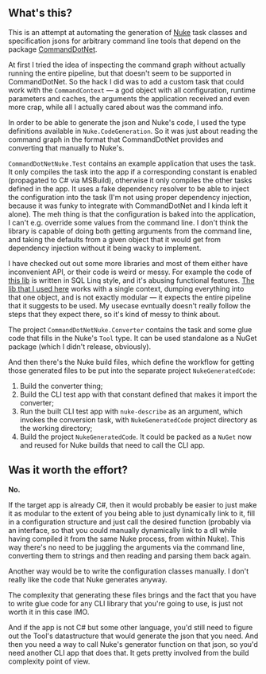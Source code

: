 ## What's this?

This is an attempt at automating the generation of [Nuke](https://nuke.build/) task classes and specification jsons for arbitrary command line tools that depend on the package [CommandDotNet](https://commanddotnet.bilal-fazlani.com/).

At first I tried the idea of inspecting the command graph without actually running the entire pipeline, but that doesn't seem to be supported in CommandDotNet.
So the hack I did was to add a custom task that could work with the `CommandContext` — a god object with all configuration, runtime parameters and caches, the arguments the application received and even more crap, while all I actually cared about was the command info.

In order to be able to generate the json and Nuke's code, I used the type definitions available in `Nuke.CodeGeneration`.
So it was just about reading the command graph in the format that CommandDotNet provides and converting that manually to Nuke's.

`CommandDotNetNuke.Test` contains an example application that uses the task. It only compiles the task into the app if a corresponding constant is enabled (propagated to C# via MSBuild), otherwise it only compiles the other tasks defined in the app.
It uses a fake dependency resolver to be able to inject the configuration into the task (I'm not using proper dependency injection, because it was funky to integrate with CommandDotNet and I kinda left it alone).
The meh thing is that the configuration is baked into the application, I can't e.g. override some values from the command line.
I don't think the library is capable of doing both getting arguments from the command line, and taking the defaults from a given object that it would get from dependency injection without it being wacky to implement.

I have checked out out some more libraries and most of them either have inconvenient API, or their code is weird or messy.
For example the code of [this lib](https://github.com/commandlineparser/commandline) is written in SQL Linq style, and it's abusing functional features.
[The lib that I used here](https://commanddotnet.bilal-fazlani.com/) works with a single context, dumping everything into that one object, and is not exactly modular — it expects the entire pipeline that it suggests to be used.
My usecase evntually doesn't really follow the steps that they expect there, so it's kind of messy to think about.

The project `CommandDotNetNuke.Converter` contains the task and some glue code that fills in the Nuke's `Tool` type.
It can be used standalone as a NuGet package (which I didn't release, obviously).

And then there's the Nuke build files, which define the workflow for getting those generated files to be put into the separate project `NukeGeneratedCode`:
1. Build the converter thing;
2. Build the CLI test app with that constant defined that makes it import the converter;
3. Run the built CLI test app with `nuke-describe` as an argument, which invokes the conversion task, with `NukeGeneratedCode` project directory as the working directory;
4. Build the project `NukeGeneratedCode`. It could be packed as a `NuGet` now and reused for Nuke builds that need to call the CLI app.

## Was it worth the effort?

**No.**

If the target app is already C#, then it would probably be easier to just make it as modular to the extent of you being able to just dynamically link to it, fill in a configuration structure and just call the desired function (probably via an interface, so that you could manually dynamically link to a dll while having compiled it from the same Nuke process, from within Nuke).
This way there's no need to be juggling the arguments via the command line, converting them to strings and then reading and parsing them back again.

Another way would be to write the configuration classes manually.
I don't really like the code that Nuke generates anyway.

The complexity that generating these files brings and the fact that you have to write glue code for any CLI library that you're going to use, is just not worth it in this case IMO.

And if the app is not C# but some other language, you'd still need to figure out the Tool's datastructure that would generate the json that you need.
And then you need a way to call Nuke's generator function on that json, so you'd need another CLI app that does that.
It gets pretty involved from the build complexity point of view.
